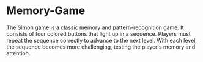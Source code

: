 # Memory-Game
The Simon game is a classic memory and pattern-recognition game. It consists of four colored buttons that light up in a sequence. Players must repeat the sequence correctly to advance to the next level. With each level, the sequence becomes more challenging, testing the player's memory and attention.
